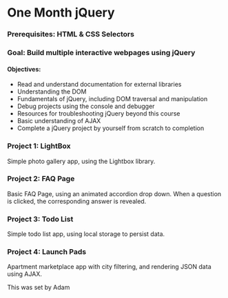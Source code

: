 # One Month jQuery

### Prerequisites: HTML & CSS Selectors

### Goal: Build multiple interactive webpages using jQuery

#### Objectives:

* Read and understand documentation for external libraries
* Understanding the DOM
* Fundamentals of jQuery, including DOM traversal and manipulation
* Debug projects using the console and debugger
* Resources for troubleshooting jQuery beyond this course
* Basic understanding of AJAX
* Complete a jQuery project by yourself from scratch to completion

### Project 1: LightBox

Simple photo gallery app, using the Lightbox library.

### Project 2: FAQ Page

Basic FAQ Page, using an animated accordion drop down. When a question is clicked, the corresponding answer is revealed.

### Project 3: Todo List

Simple todo list app, using local storage to persist data.

### Project 4: Launch Pads

Apartment marketplace app with city filtering, and rendering JSON data using AJAX.

This was set by Adam


